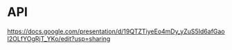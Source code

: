 # API

https://docs.google.com/presentation/d/19QTZTiyeEo4mDy_yZuS5Id6afGaoI2OLfYOgRjT_YKo/edit?usp=sharing
